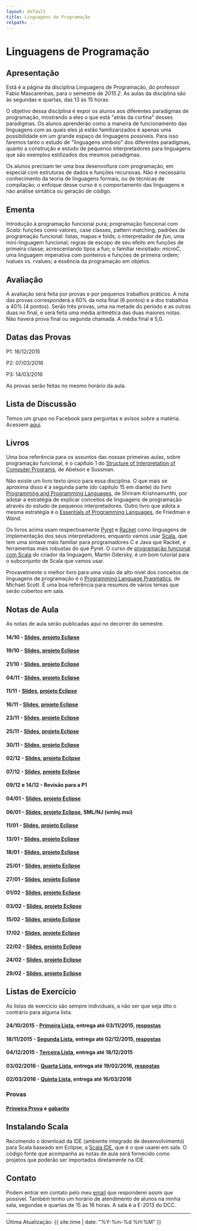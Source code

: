 ```yaml
---
layout: default
title: Linguagens de Programação
relpath: ..
---
```


Linguagens de Programação
=========================

Apresentação
------------

Está é a página da disciplina Linguagens de Programação, do professor
Fabio Mascarenhas, para o semestre de *2015.2*. As aulas da disciplina são
às segundas e quartas, das 13 às 15 horas.

O objetivo dessa disciplina é expor os alunos aos diferentes paradigmas
de programação, mostrando a eles o que está "atrás da cortina" desses
paradigmas. Os alunos aprenderão como a maneira de funcionamento das 
linguagens com as quais eles já estão familizarizados é apenas uma possibilidade
em um grande espaço de linguagens possíveis. Para isso faremos tanto o
estudo de "linguagens símbolo" dos diferentes paradigmas, quanto a construção
e estudo de pequenos interpretadores para linguagens que são exemplos estilizados
dos mesmos paradigmas.

Os alunos precisam ter uma boa desenvoltura com programação, em especial com
estruturas de dados e funções recursivas. Não é necessário conhecimento da teoria
de linguagens formais, ou de técnicas de compilação; o enfoque desse curso é o 
comportamento das linguagens e não análise sintática ou geração de código.

Ementa
------

Introdução à programação funcional pura; programação funcional com
*Scala*: funções como valores, case classes, pattern matching; padrões de programação
funcional: listas, mapas e folds; o interpretador de *fun*, uma mini-linguagem funcional;
regras de escopo de seu efeito em funções de primeira classe; acrescentando tipos
a fun; o familiar revisitado: *microC*, uma linguagem imperativa com ponteiros
e funções de primeira ordem; lvalues vs. rvalues; a essência da programação em objetos.

Avaliação
---------

A avaliação será feita por provas e por pequenos trabalhos práticos. A
nota das provas corresponderá a 60% da nota final (6 pontos) e a dos
trabalhos a 40% (4 pontos). Serão três provas, uma na metade do período
e as outras duas no final, e será feita uma média aritmética das duas
maiores notas. Não haverá prova final ou segunda chamada. A média
final é 5,0.

Datas das Provas
----------------

P1: 16/12/2015

P2: 07/03/2016

P3: 14/03/2016

As provas serão feitas no mesmo horário da aula.

Lista de Discussão
------------------

Temos um grupo no Facebook para perguntas e avisos sobre a matéria.
Acessem [aqui](https://www.facebook.com/groups/lpufrj).

Livros
------

Uma boa referência para os assuntos das nossas primeiras aulas, sobre programação funcional,
é o capítulo 1 do
[Structure of Interpretation of Computer Programs](http://mitpress.mit.edu/sicp/full-text/book/book.html),
de Abelson e Sussman. 

Não existe um livro texto único para essa disciplina. O que mais se aproxima disso é
a segunda parte (do capítulo 15 em diante) do livro [Programming and Programming Languages](http://papl.cs.brown.edu/2015),
de Shriram Krishnamurthi, por adotar a estratégia de explicar conceitos de linguagens
de programação através do estudo de pequenos interpretadores. Outro livro que adota
a mesma estratégia é o [Essentials of Programming Languages](http://www.eopl3.com/), de
Friedman e Wand. 

Os livros acima usam respectivamente [Pyret](http://www.pyret.org) e [Racket](http://racket-lang.org/) como linguagens
de implementação dos seus interpretadores, enquanto vamos usar [Scala](http://www.scala-lang.org/),
que tem uma sintaxe mais familiar para programadores C e Java que Racket, e ferramentas mais robustas
do que Pyret. O curso de [programação funcional com Scala](https://www.coursera.org/course/progfun) do criador
da linguagem, Martin Odersky, é um bom tutorial para o subconjunto de Scala que
vamos usar.

Provavelmente o melhor livro para uma visão de alto nível dos conceitos de linguagens de
programação é o [Programming Language Pragmatics](http://www.cs.rochester.edu/~scott/pragmatics/), de
Michael Scott. É uma boa referência para resumos de vários temas que serão cobertos em sala.

Notas de Aula
-------------

As notas de aula serão publicadas aqui no decorrer do semestre.

#### 14/10 - [Slides](Aula01.pdf), [projeto Eclipse](Aula01.zip)
#### 19/10 - [Slides](Aula02.pdf), [projeto Eclipse](Aula02.zip)
#### 21/10 - [Slides](Aula03.pdf), [projeto Eclipse](Aula03.zip)
#### 04/11 - [Slides](Aula04.pdf), [projeto Eclipse](Aula04.zip)
#### 11/11 - [Slides](Aula05.pdf), [projeto Eclipse](Aula05.zip)
#### 16/11 - [Slides](Aula06.pdf), [projeto Eclipse](Aula06.zip)
#### 23/11 - [Slides](Aula07.pdf), [projeto Eclipse](Aula07.zip)
#### 25/11 - [Slides](Aula08.pdf), [projeto Eclipse](Aula08.zip)
#### 30/11 - [Slides](Aula09.pdf), [projeto Eclipse](Aula09.zip)
#### 02/12 - [Slides](Aula10.pdf), [projeto Eclipse](Aula10.zip)
#### 07/12 - [Slides](Aula11.pdf), [projeto Eclipse](Aula11.zip)
#### 09/12 e 14/12 - Revisão para a P1
#### 04/01 - [Slides](Aula12.pdf), [projeto Eclipse](Aula12.zip)
#### 06/01 - [Slides](Aula13.pdf), [projeto Eclipse](Aula13.zip), SML/NJ (smlnj.msi)
#### 11/01 - [Slides](Aula14.pdf), [projeto Eclipse](Aula14.zip)
#### 13/01 - [Slides](Aula15.pdf), [projeto Eclipse](Aula15.zip)
#### 18/01 - [Slides](Aula16.pdf), [projeto Eclipse](Aula16.zip)
#### 25/01 - [Slides](Aula17.pdf), [projeto Eclipse](Aula17.zip)
#### 27/01 - [Slides](Aula18.pdf), [projeto Eclipse](Aula18.zip)
#### 01/02 - [Slides](Aula19.pdf), [projeto Eclipse](Aula19.zip)
#### 03/02 - [Slides](Aula20.pdf), [projeto Eclipse](Aula20.zip)
#### 15/02 - [Slides](Aula21.pdf), [projeto Eclipse](Aula21.zip)
#### 17/02 - [Slides](Aula22.pdf), [projeto Eclipse](Aula22.zip)
#### 22/02 - [Slides](Aula23.pdf), [projeto Eclipse](Aula23.zip)
#### 24/02 - [Slides](Aula24.pdf), [projeto Eclipse](Aula24.zip)
#### 29/02 - [Slides](Aula25.pdf), [projeto Eclipse](Aula25.zip)

Listas de Exercício
-------------------

As listas de exercício são sempre individuais, a não ser que seja dito
o contrário para alguma lista.

#### 24/10/2015 - [Primeira Lista](lista1.html), entrega até **03/11/2015**, [respostas](lista1_respostas.zip)
#### 18/11/2015 - [Segunda Lista](lista2.html), entrega até **02/12/2015**, [respostas](lista2_respostas.zip)
#### 04/12/2015 - [Terceira Lista](lista3.html), entrega até **18/12/2015**
#### 03/02/2016 - [Quarta Lista](lista4.html), entrega até **19/02/2016**, [respostas](Lista4_Respostas.zip)
#### 02/03/2016 - [Quinta Lista](lista5.html), entrega até **16/03/2016**

### Provas

#### [Primeira Prova](p1.pdf) e [gabarito](p1_gabarito.pdf)

Instalando Scala
----------------

Recomendo o download da IDE (ambiente integrado de desenvolvimento) para Scala baseado
em Eclipse, a [Scala IDE](http://scala-ide.org), que é o que usarei em sala. O
código fonte que acompanha as notas de aula será fornecido como projetos que poderão
ser importados diretamente na IDE.

Contato
-------

Podem entrar em contato pelo meu [email](mailto:mascarenhas@ufrj.br) que
responderei assim que possível. Também tenho um horário de atendimento
de alunos na minha sala, segundas e quartas de 15 às 16 horas. A sala é
a E-2013 do DCC.

* * * * *

Última Atualização: {{ site.time | date: "%Y-%m-%d %H:%M" }}

